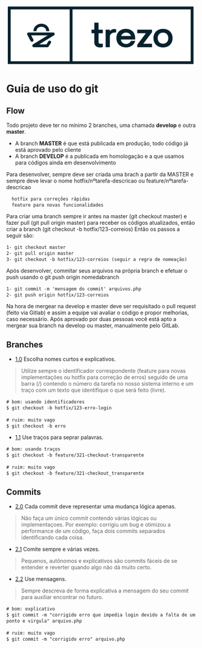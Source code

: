 ![avatar](https://raw.githubusercontent.com/trezoteam/git-style-guide/master/identidade-nova-azul.png)

# Guia de uso do git

## Flow

Todo projeto deve ter no mínimo 2 branches, uma chamada **develop** e outra **master**. 

* A branch **MASTER** é que está publicada em produção, todo código já está aprovado pelo cliente 
* A branch **DEVELOP** é a publicada em homologação e a que usamos para códigos ainda em desenvolvimento 

Para desenvolver, sempre deve ser criada uma brach a partir da MASTER e sempre deve levar o nome hotfix/nºtarefa-descricao ou feature/nºtarefa-descricao 

```
  hotfix para correções rápidas
  feature para novas funcionalidades
```

Para criar uma branch sempre ir antes na master (git checkout master) e fazer pull (git pull origin master) para receber os códigos atualizados, então criar a branch (git checkout -b hotfix/123-correios) Então os passos a seguir são: 

```
1- git checkout master
2- git pull origin master
3- git checkout -b hotfix/123-correios (seguir a regra de nomeação)
```
Após desenvolver, commitar seus arquivos na própria branch e efetuar o push usando o git push origin nomedabranch 

```
1- git commit -m 'mensagem do commit' arquivos.php
2- git push origin hotfix/123-correios
```

Na hora de mergear na develop e master deve ser requisitado o pull request (feito via Gitlab) e assim a equipe vai avaliar o código e propor melhorias, caso necessário. Após aprovado por duas pessoas você está apto a mergear sua branch na develop ou master, manualmente pelo GitLab. 

## Branches

  - [1.0](#) Escolha nomes curtos e explicativos.
  
  > Utilize sempre o identificador correspondente (feature para novas implementações ou hotfix para correção de erros) seguido de uma barra (/) contendo o número da tarefa no nosso sistema interno e um traço com um texto que identifique o que será feito (livre).

```
# bom: usando identificadores
$ git checkout -b hotfix/123-erro-login

# ruim: muito vago
$ git checkout -b erro
```

  - [1.1](#) Use traços para seprar palavras.

```
# bom: usando traços
$ git checkout -b feature/321-checkout-transparente

# ruim: muito vago
$ git checkout -b feature/321-checkout_transparente
```

## Commits

  - [2.0](#) Cada commit deve representar uma mudança lógica apenas.
  
  > Não faça um único commit contendo várias lógicas ou implementaçoes. Por exemplo: corrigiu um bug e otimizou a performance de um código, faça dois commits separados identificando cada coisa.
    
  - [2.1](#) Comite sempre e várias vezes.
  
  > Pequenos, autônomos e explicativos são commits fáceis de se entender e reverter quando algo não dá muito certo.
    
  - [2.2](#) Use mensagens.
  
  > Sempre descreva de forma explicativa a mensagem do seu commit para auxiliar encontrar no futuro.
        
  ```
  # bom: explicativo
  $ git commit -m "corrigido erro que impedia login devido a falta de um ponto e virgula" arquivo.php 

  # ruim: muito vago
  $ git commit -m "corrigido erro" arquivo.php 
  ```
    
    
    
